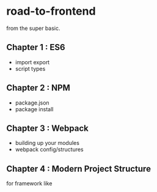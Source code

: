 # road-to-frontend
from the super basic.

## Chapter 1 : ES6
- import export
- script types
## Chapter 2 : NPM
- package.json
- package install
## Chapter 3 : Webpack
- building up your modules
- webpack config/structures
## Chapter 4 : Modern Project Structure
for framework like 
